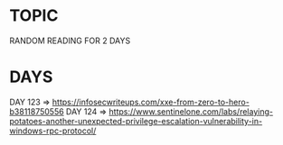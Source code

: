 # TOPIC
RANDOM READING FOR 2 DAYS

# DAYS

DAY 123 => https://infosecwriteups.com/xxe-from-zero-to-hero-b38118750556
DAY 124 => https://www.sentinelone.com/labs/relaying-potatoes-another-unexpected-privilege-escalation-vulnerability-in-windows-rpc-protocol/
